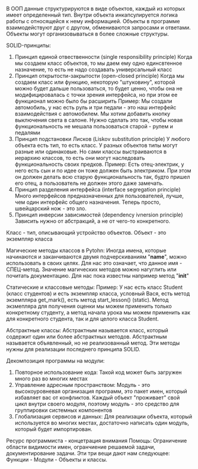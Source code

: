 В ООП данные структурируются в виде объектов, каждый из которых имеет определенный тип.
Внутри объекта инкапсулируется логика работы с относящейся к нему информацией.
Объекты в программе взаимодействуют друг с другом, обмениваются запросами и ответами.
Объекты могут организовываться в более сложные структуры.

SOLID-принципы:

1. Принцип единой отвественности (single responsibility principle)
Когда мы создаем класс объектов, то мы даем ему одно единсвтенное назначение, то есть не надо создавать универсальный класс
2. Принцип открытости-закрытости (open-closed principle)
Когда мы создаем класс или функцию, некоторую "штуковину", которой можно будет дальше пользоваться, то будет ценно, чтобы она не модифицировалась с точки зрения интерфейса, но при этом ее функционал можно было бы расширить
Пример:
Мы создали автомобиль, у нас есть руль и три педали - это наш интерфейс взаимодействия с автомобилем. Мы хотим добавить кнопку выключения света в салоне. Нужно сделать это так, чтобы новая функциональность не мешала пользоваться старой - рулем и педалями
3. Принцип подстановки Лисков (Liskov substitution principle)
У любого объекта есть тип, то есть класс. У разных объектов типы могут разные или одинаковые. Но сами классы выстраиваются в иерархию классов, то есть они могут наследовать функциональность своих предков.
Пример:
Есть отец-электрик, у него есть сын и по идее он тоже должен быть электриком. При этом он должен делать всю старую функциональность так, будто пришел его отец, а пользователь не должен этого даже замечать.
4. Принцип разделения интерфейса (interface segregation principle)
Много интерфейсов предназначенных для пользователей, лучше, чем один интерфейс общего назначения.
Теперь просто, швейцарский нож - это зло.
5. Принцип инверсии зависимостей (dependency ivnersion principle)
Зависить нужно от абстракций, а не от чего-то конкретного.

Класс - тип, описывающий устройство объектов.
Объект - это экземпляр класса

Магические методы классов в Pytohn:
Иногда имена, которые начинаются и заканчиваются двумя подчерскиваниям "__name__", можно использовать в своих целях. Для нас это означает, что данное имя - СПЕЦ-метод. Значение магических методов можно нагуглить или почитать документацию. Для нас пока известны например метод "__init__"

Статические и классовые методы:
Пример: У нас есть класс Student (класс студентов) и есть экземпляр класса, условный Вася, есть метод экземпляра get_mark(), есть метод start_lesson() (static). Метод экзмепляра для получения оценки мы можем применить только конкретному студенту, а метод начала урока мы можем применить как для конкретного студента, так и для целого класса Student.

Абстрактные классы:
Абстрактным называется класс, который содержит один или более абстрактных методов. Абстрактным называется объявленный, но не реализованный метод.
Эти методы нужны для реализации последнего принципа SOLID.

Декомпозиция программы на модули:
1. Повторное использование кода: Такой код может быть загружен много раз во многих местах
2. Управление адресным пространством: Модуль - это высокоуровневая организация программ, это пакет имен, который избавляет вас от конфликтов. Каждый объект "проживает" свой цикл внутри своего модуля, поэтому модуль - это средство для группировки системных компонентов
3. Глобализация сервисов и данных: Для реализации объекта, который используется во многих местах, достаточно написать один модуль, который будет импортирован.

Ресурс программиста - концетрация внимания
Помощь: Ограничение области видимости имен, огранчиение решаемой задачи, документирование задачи.
Эти три вещи дают нам следующее: Функции - Модули - Объекты и классы.
